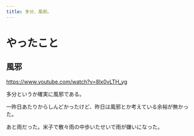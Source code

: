 ```yaml
---
title: 多分、風邪。
---
```


# やったこと

## 風邪

https://www.youtube.com/watch?v=8lx0vLTH_yg

多分というか確実に風邪である。

一昨日あたりからしんどかったけど、昨日は風邪とか考えている余裕が無かった。

あと雨だった。米子で散々雨の中歩いたせいで雨が嫌いになった。
